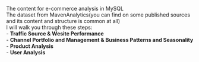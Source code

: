 The content for e-commerce analysis in MySQL  
The dataset from MavenAnalytics(you can find on some published sources and its content and structure is common at all)  
I will walk you through these steps:  
      - **Traffic Source & Wesite Performance**  
      - **Channel Portfolio and Management & Business Patterns and Seasonality**  
      - **Product Analysis**  
      - **User Analysis**  

